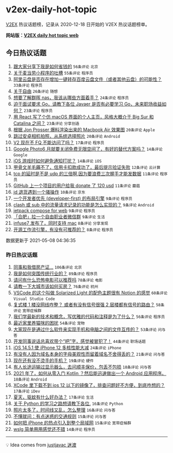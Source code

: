 # v2ex-daily-hot-topic

[V2EX](https://www.v2ex.com/) 热议话题榜，记录从 2020-12-18 日开始的 V2EX 热议话题榜单。

**网站版：[V2EX daily hot topic web](https://boojack.github.io/v2ex-daily-hot-topic-web/)**

## 今日热议话题

<!-- TODAY BEGIN -->

1. [跟大家分享下我是如何省钱的](https://www.v2ex.com/t/775576) `56条评论` `北京`
1. [关于麦当劳小程序的吐槽](https://www.v2ex.com/t/775565) `55条评论` `程序员`
1. [阿里云盘是否存在增加一键转存百度云盘文件（或者其他云盘）的可能性？](https://www.v2ex.com/t/775566) `33条评论` `程序员`
1. [关于自由](https://www.v2ex.com/t/775584) `26条评论` `随想`
1. [想要了解群晖 nas，我该从哪些方面着手？](https://www.v2ex.com/t/775560) `24条评论` `程序员`
1. [迫于面试要求 Go，请教下各位 Javaer 是否有必要学习 Go，未来职场收益如何？](https://www.v2ex.com/t/775583) `23条评论` `程序员`
1. [用 React 写了个仿 macOS 界面的个人主页，风格大概介于 Big Sur 和 Catalina 之间？](https://www.v2ex.com/t/775582) `23条评论` `分享创造`
1. [根据 Jon Prosser 爆料渲染出来的 Macbook Air 效果图](https://www.v2ex.com/t/775574) `20条评论` `Apple`
1. [跳过安卓相机拍照，从系统选择照片](https://www.v2ex.com/t/775553) `20条评论` `Android`
1. [V2 现在不 FQ 不能访问了吗？](https://www.v2ex.com/t/775594) `17条评论` `程序员`
1. [Google Photo6 月就要关闭免费无限空间了，有好的替代方案吗？](https://www.v2ex.com/t/775605) `14条评论` `Google`
1. [iOS 游戏时如何避免通知打扰？](https://www.v2ex.com/t/775559) `14条评论` `iOS`
1. [甲骨文羊毛薅不了，信用卡扣款成功了，最后提示验证失败](https://www.v2ex.com/t/775568) `12条评论` `云计算`
1. [tcp 的延时是不是 udp 的三倍啊,因为要浪费三次握手才能发数据](https://www.v2ex.com/t/775590) `11条评论` `程序员`
1. [GitHub 上一个项目的用户给我 donate 了 120 usd](https://www.v2ex.com/t/775580) `11条评论` `蘑菇`
1. [jd 退货遇到一个骚操作](https://www.v2ex.com/t/775604) `10条评论` `京东`
1. [一个开发者优先 (developer-first) 的布局引擎](https://www.v2ex.com/t/775608) `9条评论` `程序员`
1. [clash 或 sub 中的流量请求记录的功能是怎么实现的？](https://www.v2ex.com/t/775577) `9条评论` `Android`
1. [jetpack compose for web](https://www.v2ex.com/t/775557) `9条评论` `程序员`
1. [「合肥」拉一个自由职业者微信群](https://www.v2ex.com/t/775556) `9条评论` `生活`
1. [infuse7 发布了，同时支持 mac](https://www.v2ex.com/t/775595) `8条评论` `分享发现`
1. [开源工作流引擎，有没有可推荐的？](https://www.v2ex.com/t/775585) `8条评论` `程序员`

数据更新于 2021-05-08 04:36:35

<!-- TODAY END -->

### 昨日热议话题

<!-- YESTERDAY BEGIN -->

1. [同事和我借房产证…](https://www.v2ex.com/t/775403) `106条评论` `北京`
1. [我是如何突围传统行业的？](https://www.v2ex.com/t/775334) `89条评论` `程序员`
1. [请问有什么恐怖电影可以推荐吗](https://www.v2ex.com/t/775377) `78条评论` `电影`
1. [请教一下大城市该如何买房？](https://www.v2ex.com/t/775335) `76条评论` `杭州`
1. [VSCode 的这个叫做 Solarized Light 的配色主题很有 Notion 的感觉](https://www.v2ex.com/t/775399) `60条评论` `Visual Studio Code`
1. [复式楼 1 楼没网线咋整？ 或者有没有信号很强 2 层楼都有信号的路由？](https://www.v2ex.com/t/775352) `58条评论` `宽带症候群`
1. [我们学最新的技术和概念，写优雅的代码和注释是为了什么？](https://www.v2ex.com/t/775329) `56条评论` `程序员`
1. [最近家里养猫咪的困扰](https://www.v2ex.com/t/775462) `54条评论` `宠物`
1. [大家现在是通过什么软件来实现手机和电脑之间的文件互传的？](https://www.v2ex.com/t/775434) `53条评论` `问与答`
1. [开发同事说话总喜欢带个“吧”字，感觉被冒犯了！](https://www.v2ex.com/t/775483) `44条评论` `职场话题`
1. [iOS 14.5.1 使 iPhone 12 多核性能大减](https://www.v2ex.com/t/775433) `24条评论` `iPhone`
1. [有没有人因为域名本身的字母美观性而留着域名不舍得丢的？](https://www.v2ex.com/t/775437) `21条评论` `问与答`
1. [现在还有没不烫手的手机？](https://www.v2ex.com/t/775394) `19条评论` `硬件`
1. [有人长途运输过显示器么，去问顺丰保价，包丢不包损](https://www.v2ex.com/t/775479) `18条评论` `问与答`
1. [2021 年了，如何从零入门 Kotlin ？然后能迅速做出一个 Android 应用程序。](https://www.v2ex.com/t/775419) `18条评论` `Android`
1. [XCode 里下载不到 ios 12 以下的镜像了，排查问题好不方便，到底咋想的？](https://www.v2ex.com/t/775442) `17条评论` `iDev`
1. [夏天，驱蚊有什么好办法？](https://www.v2ex.com/t/775346) `17条评论` `生活`
1. [关于 Python 的学习之路想请教下各位.](https://www.v2ex.com/t/775508) `16条评论` `Python`
1. [照片太多了，时间线又乱，怎么整理](https://www.v2ex.com/t/775367) `16条评论` `问与答`
1. [不懂就问：有点迷惑的交通规则](https://www.v2ex.com/t/775474) `15条评论` `问与答`
1. [如何把 iPhone 的热点引入到整个局域网](https://www.v2ex.com/t/775349) `15条评论` `宽带症候群`
1. [wslg 简单用用感觉还不错](https://www.v2ex.com/t/775471) `14条评论` `程序员`

<!-- YESTERDAY END -->

---

💡 Idea comes from [justjavac 迷渡](https://github.com/justjavac/)
